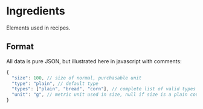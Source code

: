 # Ingredients
Elements used in recipes.

## Format
All data is pure JSON, but illustrated here in javascript with comments:

```js
{
  "size": 100, // size of normal, purchasable unit
  "type": "plain", // default type
  "types": ["plain", "bread", "corn"], // complete list of valid types
  "unit": "g", // metric unit used in size, null if size is a plain count
}
```
